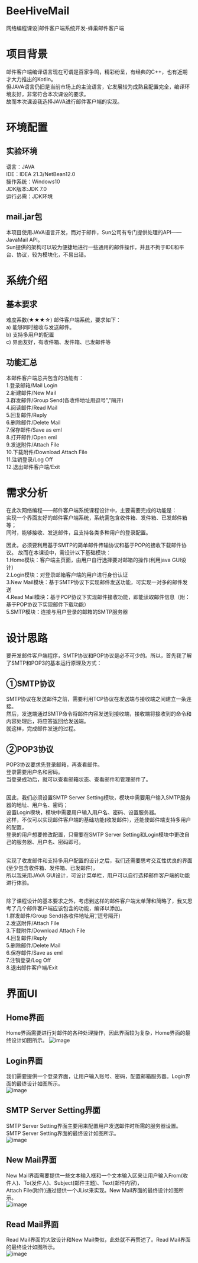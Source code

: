 # BeeHiveMail
网络编程课设|邮件客户端系统开发-蜂巢邮件客户端
# 项目背景
邮件客户端编译语言现在可谓是百家争鸣，精彩纷呈，有经典的C++，也有近期才大力推出的Kotlin。  
但JAVA语言仍旧是当前市场上的主流语言，它发展较为成熟且配置完全，编译环境友好，非常符合本次课设的要求。  
故而本次课设我选择JAVA进行邮件客户端的实现。   
# 环境配置
## 实验环境
语言：JAVA  
IDE：IDEA 21.3/NetBean12.0  
操作系统：Windows10  
JDK版本:JDK 7.0  
运行必需：JDK环境  
## mail.jar包
本项目使用JAVA语言开发，而对于邮件，Sun公司有专门提供处理的API——JavaMail API。   
Sun提供的架构可以较为便捷地进行一些通用的邮件操作，并且不拘于IDE和平台、协议，较为模块化，不易出错。  
# 系统介绍
## 基本要求
难度系数(★★★☆)     邮件客户端系统，要求如下：  
a)       能够同时接收与发送邮件。  
b)      支持多用户的配置  
c)      界面友好，有收件箱、发件箱、已发邮件等 
## 功能汇总 
本邮件客户端总共包含的功能有：  
1.登录邮箱/Mail Login  
2.新建邮件/New Mail  
3.群发邮件/Group Send(各收件地址用逗号","隔开)  
4.阅读邮件/Read Mail  
5.回复邮件/Reply  
6.删除邮件/Delete Mail  
7.保存邮件/Save as eml  
8.打开邮件/Open eml  
9.发送附件/Attach File  
10.下载附件/Download Attach File  
11.注销登录/Log Off  
12.退出邮件客户端/Exit  

# 需求分析
在此次网络编程——邮件客户端系统课程设计中，主要需要完成的功能是：  
实现一个界面友好的邮件客户端系统，系统需包含收件箱、发件箱、已发邮件箱等；  
同时，能够接收、发送邮件，且支持各类多种用户的登录配置。  
  
因此，必须要利用基于SMTP的简单邮件传输协议和基于POP的接收下载邮件协议。
故而在本课设中，需设计以下基础模块：  
1.Home模块：客户端主页面，由用户自行选择要对邮箱的操作(利用java GUI设计)  
2.Login模块：对登录邮箱客户端的用户进行身份认证  
3.New Mail模块：基于SMTP协议下实现邮件发送功能，可实现一对多的邮件发送  
4.Read Mail模块：基于POP协议下实现邮件接收功能，即能读取邮件信息（附：基于POP协议下实现邮件下载功能）  
5.SMTP模块：连接与用户登录的邮箱的SMTP服务器   

# 设计思路
要开发邮件客户端程序，SMTP协议和POP协议是必不可少的。所以，首先我了解了SMTP和POP3的基本运行原理及方式：  
## ①SMTP协议  
SMTP协议在发送邮件之前，需要利用TCP协议在发送端与接收端之间建立一条连接。  
然后，发送端通过SMTP命令将邮件内容发送到接收端，接收端将接收到的命令和内容处理后，将应答返回给发送端。  
就这样，完成邮件发送的过程。  
## ②POP3协议  
POP3协议要求先登录邮箱，再查看邮件。  
登录需要用户名和密码。  
当登录成功后，就可以查看邮箱状态、查看邮件和管理邮件了。  
##    
因此，我们必须设置SMTP Server Setting模块，模块中需要用户输入SMTP服务器的地址、用户名、密码；  
设置Login模块，模块中需要用户输入用户名、密码、设置服务器。  
这样，不仅可以实现邮件客户端的基础功能(收发邮件)，还能使邮件端支持多用户的配置，  
登录的用户想要修改配置，只需要在SMTP Server Setting和Login模块中更改自己的服务器、用户名、密码即可。  
##  
实现了收发邮件和支持多用户配置的设计之后，我们还需要思考交互性优良的界面(至少包含收件箱、发件箱、已发邮件)，  
所以我采用JAVA GUI设计，可设计菜单栏，用户可以自行选择邮件客户端的功能进行体验。  
##  
除了课程设计的基本要求之外，考虑到这样的邮件客户端太单薄和简略了，我又思考了几个邮件客户端应该包含的功能，编译以添加。  
1.群发邮件/Group Send(各收件地址用’,’逗号隔开)  
2.发送附件/Attach File  
3.下载附件/Download Attach File  
4.回复邮件/Reply  
5.删除邮件/Delete Mail  
6.保存邮件/Save as eml  
7.注销登录/Log Off  
8.退出邮件客户端/Exit  

# 界面UI
## Home界面
Home界面需要进行对邮件的各种处理操作，因此界面较为复杂，Home界面的最终设计如图所示。
![image](https://user-images.githubusercontent.com/66285048/191895399-851192cc-a583-4b96-878c-a5eb950fa76c.png)  
##  Login界面
我们需要提供一个登录界面，让用户输入账号、密码，配置邮箱服务器。Login界面的最终设计如图所示。  
![image](https://user-images.githubusercontent.com/66285048/191895576-7f1d46a1-5483-4ecf-949f-e01e7b8ee228.png)  
## SMTP Server Setting界面
SMTP Server Setting界面主要用来配置用户发送邮件时所需的服务器设置。SMTP Server Setting界面的最终设计如图所示。  
![image](https://user-images.githubusercontent.com/66285048/191895595-4c581243-47ae-4e91-b882-a5fb3ae4cf1c.png)  
## New Mail界面  
New Mail界面需要提供一些文本输入框和一个文本输入区来让用户输入From(收件人)、To(发件人)、Subject(邮件主题)、Text(邮件内容)，  
Attach File(附件)通过提供一个JList来实现。New Mail界面的最终设计如图所示。  
![image](https://user-images.githubusercontent.com/66285048/191895633-df976738-a64b-4aeb-87e9-8b907b3f3949.png)  
## Read Mail界面
Read Mail界面的大致设计和New Mail类似，此处就不再赘述了。Read Mail界面的最终设计如图所示。  
![image](https://user-images.githubusercontent.com/66285048/191895660-ecf5f671-c88e-404f-a3d3-2427c249cb1e.png)  






